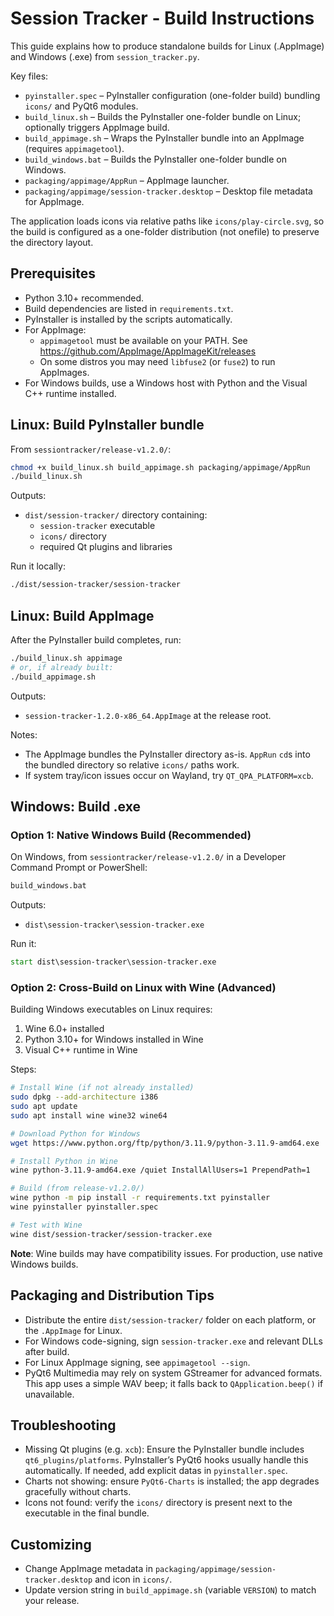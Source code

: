 # Session Tracker - Build Instructions

This guide explains how to produce standalone builds for Linux (.AppImage) and Windows (.exe) from `session_tracker.py`.

Key files:
- `pyinstaller.spec` – PyInstaller configuration (one-folder build) bundling `icons/` and PyQt6 modules.
- `build_linux.sh` – Builds the PyInstaller one-folder bundle on Linux; optionally triggers AppImage build.
- `build_appimage.sh` – Wraps the PyInstaller bundle into an AppImage (requires `appimagetool`).
- `build_windows.bat` – Builds the PyInstaller one-folder bundle on Windows.
- `packaging/appimage/AppRun` – AppImage launcher.
- `packaging/appimage/session-tracker.desktop` – Desktop file metadata for AppImage.

The application loads icons via relative paths like `icons/play-circle.svg`, so the build is configured as a one-folder distribution (not onefile) to preserve the directory layout.

## Prerequisites

- Python 3.10+ recommended.
- Build dependencies are listed in `requirements.txt`.
- PyInstaller is installed by the scripts automatically.
- For AppImage:
  - `appimagetool` must be available on your PATH. See https://github.com/AppImage/AppImageKit/releases
  - On some distros you may need `libfuse2` (or `fuse2`) to run AppImages.
- For Windows builds, use a Windows host with Python and the Visual C++ runtime installed.

## Linux: Build PyInstaller bundle

From `sessiontracker/release-v1.2.0/`:

```bash
chmod +x build_linux.sh build_appimage.sh packaging/appimage/AppRun
./build_linux.sh
```

Outputs:
- `dist/session-tracker/` directory containing:
  - `session-tracker` executable
  - `icons/` directory
  - required Qt plugins and libraries

Run it locally:

```bash
./dist/session-tracker/session-tracker
```

## Linux: Build AppImage

After the PyInstaller build completes, run:

```bash
./build_linux.sh appimage
# or, if already built:
./build_appimage.sh
```

Outputs:
- `session-tracker-1.2.0-x86_64.AppImage` at the release root.

Notes:
- The AppImage bundles the PyInstaller directory as-is. `AppRun` `cd`s into the bundled directory so relative `icons/` paths work.
- If system tray/icon issues occur on Wayland, try `QT_QPA_PLATFORM=xcb`.

## Windows: Build .exe

### Option 1: Native Windows Build (Recommended)

On Windows, from `sessiontracker/release-v1.2.0/` in a Developer Command Prompt or PowerShell:

```bat
build_windows.bat
```

Outputs:
- `dist\session-tracker\session-tracker.exe`

Run it:

```bat
start dist\session-tracker\session-tracker.exe
```

### Option 2: Cross-Build on Linux with Wine (Advanced)

Building Windows executables on Linux requires:
1. Wine 6.0+ installed
2. Python 3.10+ for Windows installed in Wine
3. Visual C++ runtime in Wine

Steps:
```bash
# Install Wine (if not already installed)
sudo dpkg --add-architecture i386
sudo apt update
sudo apt install wine wine32 wine64

# Download Python for Windows
wget https://www.python.org/ftp/python/3.11.9/python-3.11.9-amd64.exe

# Install Python in Wine
wine python-3.11.9-amd64.exe /quiet InstallAllUsers=1 PrependPath=1

# Build (from release-v1.2.0/)
wine python -m pip install -r requirements.txt pyinstaller
wine pyinstaller pyinstaller.spec

# Test with Wine
wine dist/session-tracker/session-tracker.exe
```

**Note**: Wine builds may have compatibility issues. For production, use native Windows builds.

## Packaging and Distribution Tips

- Distribute the entire `dist/session-tracker/` folder on each platform, or the `.AppImage` for Linux.
- For Windows code-signing, sign `session-tracker.exe` and relevant DLLs after build.
- For Linux AppImage signing, see `appimagetool --sign`.
- PyQt6 Multimedia may rely on system GStreamer for advanced formats. This app uses a simple WAV beep; it falls back to `QApplication.beep()` if unavailable.

## Troubleshooting

- Missing Qt plugins (e.g. `xcb`): Ensure the PyInstaller bundle includes `qt6_plugins/platforms`. PyInstaller’s PyQt6 hooks usually handle this automatically. If needed, add explicit datas in `pyinstaller.spec`.
- Charts not showing: ensure `PyQt6-Charts` is installed; the app degrades gracefully without charts.
- Icons not found: verify the `icons/` directory is present next to the executable in the final bundle.

## Customizing

- Change AppImage metadata in `packaging/appimage/session-tracker.desktop` and icon in `icons/`.
- Update version string in `build_appimage.sh` (variable `VERSION`) to match your release.
